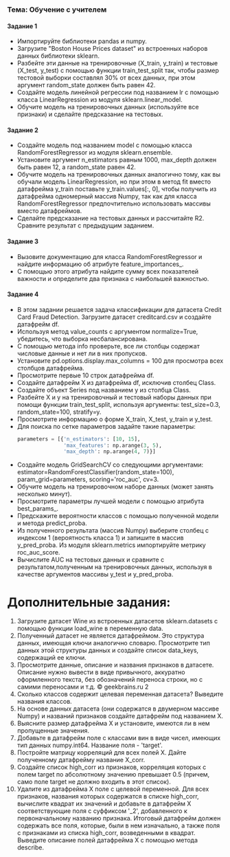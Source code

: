### Тема: Обучение с учителем

#### Задание 1

- Импортируйте библиотеки pandas и numpy.
- Загрузите "Boston House Prices dataset" из встроенных наборов данных библиотеки sklearn.
- Разбейте эти данные на тренировочные (X_train, y_train) и тестовые (X_test, y_test) с помощью функции train_test_split так, чтобы размер тестовой выборки составлял 30% от всех данных, при этом аргумент random_state должен быть равен 42.
- Создайте модель линейной регрессии под названием lr с помощью класса LinearRegression из модуля sklearn.linear_model.
- Обучите модель на тренировочных данных (используйте все признаки) и сделайте предсказание на тестовых.

#### Задание 2

- Создайте модель под названием model с помощью класса RandomForestRegressor из модуля sklearn.ensemble.
- Установите аргумент n_estimators равным 1000, max_depth должен быть равен 12, а random_state равен 42.
- Обучите модель на тренировочных данных аналогично тому, как вы обучали модель LinearRegression, но при этом в метод fit вместо датафрейма y_train поставьте y_train.values[:, 0], чтобы получить из датафрейма одномерный массив Numpy, так как для класса RandomForestRegressor предпочтительно использовать массивы вместо датафреймов.
- Сделайте предсказание на тестовых данных и рассчитайте R2. Сравните результат с предыдущим заданием.

#### Задание 3

- Вызовите документацию для класса RandomForestRegressor и найдите информацию об атрибуте feature_importances_.
- С помощью этого атрибута найдите сумму всех показателей важности и определите два признака с наибольшей важностью.

#### Задание 4

- В этом задании решается задача классификации для датасета Credit Card Fraud Detection. Загрузите датасет creditcard.csv и создайте датафрейм df.
- Используя метод value_counts с аргументом normalize=True, убедитесь, что выборка несбалансирована.
- С помощью метода info проверьте, все ли столбцы содержат числовые данные и нет ли в них пропусков.
- Установите pd.options.display.max_columns = 100 для просмотра всех столбцов датафрейма.
- Просмотрите первые 10 строк датафрейма df.
- Создайте датафрейм X из датафрейма df, исключив столбец Class.
- Создайте объект Series под названием y из столбца Class.
- Разбейте X и y на тренировочный и тестовый наборы данных при помощи функции train_test_split, используя аргументы: test_size=0.3, random_state=100, stratify=y.
- Просмотрите информацию о форме X_train, X_test, y_train и y_test.
- Для поиска по сетке параметров задайте такие параметры:
  ```python
  parameters = [{'n_estimators': [10, 15],
                 'max_features': np.arange(3, 5),
                 'max_depth': np.arange(4, 7)}]

- Создайте модель GridSearchCV со следующими аргументами:
estimator=RandomForestClassifier(random_state=100),
param_grid=parameters,
scoring='roc_auc',
cv=3.
- Обучите модель на тренировочном наборе данных (может занять несколько минут).
- Просмотрите параметры лучшей модели с помощью атрибута best_params_.
- Предскажите вероятности классов с помощью полученной модели и метода predict_proba.
- Из полученного результата (массив Numpy) выберите столбец с индексом 1 (вероятность класса 1) и
запишите в массив y_pred_proba. Из модуля sklearn.metrics импортируйте метрику roc_auc_score.
- Вычислите AUC на тестовых данных и сравните с результатом,полученным на тренировочных данных,
используя в качестве аргументов массивы y_test и y_pred_proba.

# Дополнительные задания:
1. Загрузите датасет Wine из встроенных датасетов sklearn.datasets с помощью функции load_wine в
переменную data.
2. Полученный датасет не является датафреймом. Это структура данных, имеющая ключи
аналогично словарю. Просмотрите тип данных этой структуры данных и создайте список data_keys,
содержащий ее ключи.
3. Просмотрите данные, описание и названия признаков в датасете. Описание нужно вывести в виде
привычного, аккуратно оформленного текста, без обозначений переноса строки, но с самими
переносами и т.д.
© geekbrains.ru 2
4. Сколько классов содержит целевая переменная датасета? Выведите названия классов.
5. На основе данных датасета (они содержатся в двумерном массиве Numpy) и названий признаков
создайте датафрейм под названием X.
6. Выясните размер датафрейма X и установите, имеются ли в нем пропущенные значения.
7. Добавьте в датафрейм поле с классами вин в виде чисел, имеющих тип данных numpy.int64.
Название поля - 'target'.
8. Постройте матрицу корреляций для всех полей X. Дайте полученному датафрейму название
X_corr.
9. Создайте список high_corr из признаков, корреляция которых с полем target по абсолютному
значению превышает 0.5 (причем, само поле target не должно входить в этот список).
10. Удалите из датафрейма X поле с целевой переменной. Для всех признаков, названия которых
содержатся в списке high_corr, вычислите квадрат их значений и добавьте в датафрейм X
соответствующие поля с суффиксом '_2', добавленного к первоначальному названию признака.
Итоговый датафрейм должен содержать все поля, которые, были в нем изначально, а также поля с
признаками из списка high_corr, возведенными в квадрат. Выведите описание полей датафрейма X с
помощью метода describe.